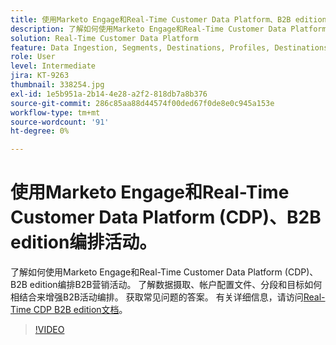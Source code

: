 ```yaml
---
title: 使用Marketo Engage和Real-Time Customer Data Platform、B2B edition编排营销活动
description: 了解如何使用Marketo Engage和Real-Time Customer Data Platform (CDP)、B2B edition编排活动。
solution: Real-Time Customer Data Platform
feature: Data Ingestion, Segments, Destinations, Profiles, Destinations
role: User
level: Intermediate
jira: KT-9263
thumbnail: 338254.jpg
exl-id: 1e5b951a-2b14-4e28-a2f2-818db7a8b376
source-git-commit: 286c85aa88d44574f00ded67f0de8e0c945a153e
workflow-type: tm+mt
source-wordcount: '91'
ht-degree: 0%

---
```


# 使用Marketo Engage和Real-Time Customer Data Platform (CDP)、B2B edition编排活动。

了解如何使用Marketo Engage和Real-Time Customer Data Platform (CDP)、B2B edition编排B2B营销活动。 了解数据摄取、帐户配置文件、分段和目标如何相结合来增强B2B活动编排。 获取常见问题的答案。 有关详细信息，请访问[Real-Time CDP B2B edition文档](https://experienceleague.adobe.com/docs/experience-platform/rtcdp/b2b-overview.html?lang=zh-Hans)。

>[!VIDEO](https://video.tv.adobe.com/v/3450811?learn=on&enablevpops&captions=chi_hans)
